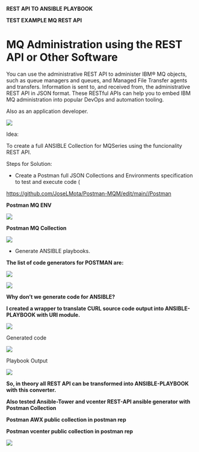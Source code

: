 **REST API TO ANSIBLE PLAYBOOK**


**TEST EXAMPLE MQ REST API**


# <span id="anchor"></span>MQ Administration using the REST API or Other Software

You can use the administrative REST API to administer IBM® MQ objects,
such as queue managers and queues, and Managed File Transfer agents and
transfers. Information is sent to, and received from, the administrative
REST API in JSON format. These RESTful APIs can help you to embed IBM MQ
administration into popular DevOps and automation tooling.

Also as an application developer.

![](https://github.com/JoseLMota/Postman-MQM/edit/main//images/mqrestapi.png)

Idea:

To create a full ANSIBLE Collection for MQSeries using the funcionality
REST API.

Steps for Solution:

  - Create a Postman full JSON Collections and Environments
    specification to test and execute code (

https://github.com/JoseLMota/Postman-MQM/edit/main//Postman

**Postman MQ ENV**


![](https://github.com/JoseLMota/Postman-MQM/edit/main/images/mqenv.png)


**Postman MQ Collection**


![](https://github.com/JoseLMota/Postman-MQM/edit/main/mqcollection.png)



  - Generate ANSIBLE playbooks.

**The list of code generators for POSTMAN are:**

![](https://github.com/JoseLMota/Postman-MQM/edit/main/postmancode.png)

![](https://github.com/JoseLMota/Postman-MQM/edit/main/postmantestmq.png)

**Why don’t we generate code for ANSIBLE?**

**I created a  wrapper to translate CURL source code output into
ANSIBLE-PLAYBOOK with URI module.**

![](https://github.com/JoseLMota/Postman-MQM/edit/main/images/curltoansible.png)

Generated code
 
![](https://github.com/JoseLMota/Postman-MQM/edit/main/images/code.png)


Playbook Output

![](https://github.com/JoseLMota/Postman-MQM/edit/main/images/outputansilbe.png)

 


**So, in theory all REST API can be transformed into ANSIBLE-PLAYBOOK
with this converter.**


**Also tested Ansible-Tower and vcenter REST-API ansible generator with Postman Collection**

**Postman AWX public collection in postman rep**

**Postman vcenter public collection in postman rep**

![](https://github.com/JoseLMota/Postman-MQM/edit/main/images/awxpostmancollection.png)
